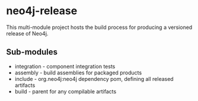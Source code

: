 neo4j-release
=============

This multi-module project hosts the build process for producing
a versioned release of Neo4j. 

Sub-modules
-----------

* integration - component integration tests
* assembly - build assemblies for packaged products
* include - org.neo4j:neo4j dependency pom, defining all released artifacts
* build - parent for any compilable artifacts

